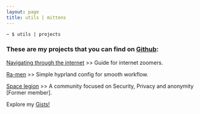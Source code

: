 ```yaml
---
layout: page
title: utils | mittens
---
```


```term
~ $ utils | projects 
```

### These are my projects that you can find on [Github](https://github.com/Mr-Mittens?tab=repositories):

[Navigating through the internet](https://github.com/Mr-Mittens/Navigating-through-the-internet) >> Guide for internet zoomers.

[Ra-men](https://github.com/Mr-Mittens/Ra-men) >> Simple hyprland config for smooth workflow.

[Space legion](https://spacelegion.org) >> A community focused on Security, Privacy and anonymity [Former member].

Explore my [Gists!](https://gist.github.com/Mr-Mittens)

